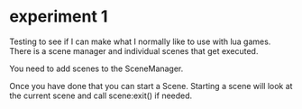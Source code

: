 
# experiment 1

Testing to see if I can make what I normally like to use with lua games. There is a scene manager and individual scenes that get executed.

You need to add scenes to the SceneManager.

Once you have done that you can start a Scene.
Starting a scene will look at the current scene and call scene:exit() if needed.